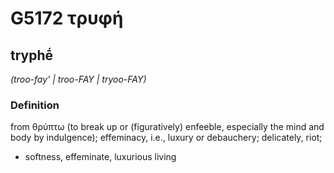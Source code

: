 # G5172 τρυφή

## tryphḗ

_(troo-fay' | troo-FAY | tryoo-FAY)_

### Definition

from θρύπτω (to break up or (figuratively) enfeeble, especially the mind and body by indulgence); effeminacy, i.e., luxury or debauchery; delicately, riot; 

- softness, effeminate, luxurious living
